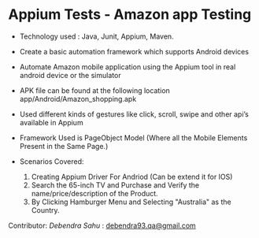# Appium Tests - Amazon app Testing
 - Technology used : Java, Junit, Appium, Maven.
 
  -  Create a basic automation framework which supports Android devices
  -  Automate Amazon mobile application using the Appium tool in real android device or the simulator
  -  APK file can be found at the following location
       app/Android/Amazon_shopping.apk
  -  Used different kinds of gestures like click, scroll, swipe and other api’s available in Appium
 
 - Framework Used is PageObject Model (Where all the Mobile Elements Present in the Same Page.)
 
 - Scenarios Covered:
   1) Creating Appium Driver For Andriod (Can be extend it for IOS)
   2) Search the 65-inch TV and Purchase and Verify the name/price/description of the Product.
   3) By Clicking Hamburger Menu and Selecting "Australia" as the Country.

Contributor:
    _Debendra Sahu_ : debendra93.qa@gmail.com
